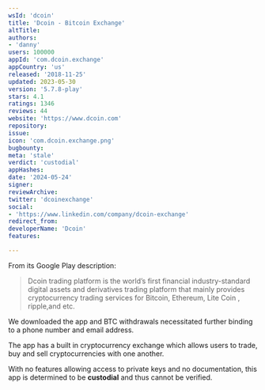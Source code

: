```yaml
---
wsId: 'dcoin'
title: 'Dcoin - Bitcoin Exchange'
altTitle: 
authors:
- 'danny'
users: 100000
appId: 'com.dcoin.exchange'
appCountry: 'us'
released: '2018-11-25'
updated: 2023-05-30
version: '5.7.8-play'
stars: 4.1
ratings: 1346
reviews: 44
website: 'https://www.dcoin.com'
repository: 
issue: 
icon: 'com.dcoin.exchange.png'
bugbounty: 
meta: 'stale'
verdict: 'custodial'
appHashes: 
date: '2024-05-24'
signer: 
reviewArchive: 
twitter: 'dcoinexchange'
social:
- 'https://www.linkedin.com/company/dcoin-exchange'
redirect_from: 
developerName: 'Dcoin'
features: 

---
```


From its Google Play description:

> Dcoin trading platform is the world’s first financial industry-standard digital assets and derivatives trading platform that mainly provides cryptocurrency trading services for Bitcoin, Ethereum, Lite Coin , ripple,and etc.

We downloaded the app and BTC withdrawals necessitated further binding to a phone number and email address.

The app has a built in cryptocurrency exchange which allows users to trade, buy and sell cryptocurrencies with one another. 

With no features allowing access to private keys and no documentation, this app is determined to be **custodial** and thus cannot be verified.


